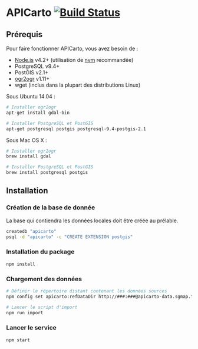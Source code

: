 # APICarto [![Build Status](https://travis-ci.org/sgmap/apicarto.svg)](https://travis-ci.org/sgmap/apicarto)

## Prérequis

Pour faire fonctionner APICarto, vous avez besoin de :
* [Node.js](https://nodejs.org) v4.2+ (utilisation de [nvm](https://github.com/creationix/nvm) recommandée)
* PostgreSQL v9.4+
* PostGIS v2.1+
* [ogr2ogr](http://www.gdal.org/ogr2ogr.html) v1.11+
* wget (inclus dans la plupart des distributions Linux)

Sous Ubuntu 14.04 :
```bash
# Installer ogr2ogr
apt-get install gdal-bin

# Installer PostgreSQL et PostGIS
apt-get postgresql postgis postgresql-9.4-postgis-2.1
```

Sous Mac OS X :
```bash
# Installer ogr2ogr
brew install gdal

# Installer PostgreSQL et PostGIS
brew install postgresql postgis
```

## Installation

### Création de la base de donnée

La base qui contiendra les données locales doit être créée au prélable.
```bash
createdb "apicarto"
psql -d "apicarto" -c "CREATE EXTENSION postgis"
```

### Installation du package
```
npm install
```

### Chargement des données
```bash
# Définir le répertoire distant contenant les données sources
npm config set apicarto:refDataDir http://###:###@apicarto-data.sgmap.fr/prod

# Lancer le script d'import
npm run import
```

### Lancer le service
```
npm start
```
